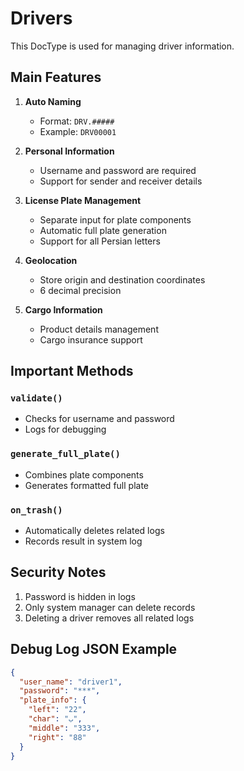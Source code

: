 # Drivers

This DocType is used for managing driver information.

## Main Features

1. **Auto Naming**
   - Format: `DRV.#####`
   - Example: `DRV00001`

2. **Personal Information**
   - Username and password are required
   - Support for sender and receiver details

3. **License Plate Management**
   - Separate input for plate components
   - Automatic full plate generation
   - Support for all Persian letters

4. **Geolocation**
   - Store origin and destination coordinates
   - 6 decimal precision

5. **Cargo Information**
   - Product details management
   - Cargo insurance support

## Important Methods

### `validate()`
- Checks for username and password
- Logs for debugging

### `generate_full_plate()`
- Combines plate components
- Generates formatted full plate

### `on_trash()`
- Automatically deletes related logs
- Records result in system log

## Security Notes
1. Password is hidden in logs
2. Only system manager can delete records
3. Deleting a driver removes all related logs

## Debug Log JSON Example
```json
{
  "user_name": "driver1",
  "password": "***",
  "plate_info": {
    "left": "22",
    "char": "ب",
    "middle": "333",
    "right": "88"
  }
}
``` 